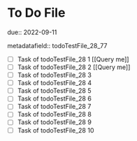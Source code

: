 # To Do File

due:: 2022-09-11

metadatafield:: todoTestFile_28_77

- [ ] Task of todoTestFile_28 1 [[Query me]]
- [ ] Task of todoTestFile_28 2 [[Query me]]
- [ ] Task of todoTestFile_28 3
- [ ] Task of todoTestFile_28 4
- [ ] Task of todoTestFile_28 5
- [ ] Task of todoTestFile_28 6
- [ ] Task of todoTestFile_28 7
- [ ] Task of todoTestFile_28 8
- [ ] Task of todoTestFile_28 9
- [ ] Task of todoTestFile_28 10